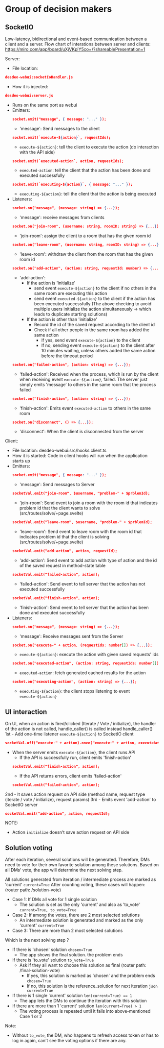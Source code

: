 # Group of decision makers

## SocketIO
Low-latency, bidirectional and event-based communication between a client and a server.
Flow chart of interations between server and clients: https://miro.com/app/board/uXjVKplY5co=/?shareablePresentation=1

Server: 
- File location: 
```json 
desdeo-webui:socketIoHandler.js 
```
- How it is injected:
```json 
desdeo-webui:server.js
```
- Runs on the same port as webui
- Emitters:
  ```json
  socket.emit("message", { message: "..." });
  ```
  - 'message': Send messages to the client
  ```json
  socket.emit(`execute-${action}`, requestIds);
  ```
  - `execute-${action}`: tell the client to execute the action (do interaction with the API side)
  ```json
  socket.emit(`executed-action`, action, requestIds);
  ```
  - `executed-action`: tell the client that the action has been done and executed successfully
  ```json
  socket.emit(`executing-${action}`, { message: "..." });
  ```
  - `executing-${action}`: tell the client that the action is being executed
- Listeners:
  ```json
  socket.on("message", (message: string) => {...});
  ```
  - 'message': receive messages from clients
  ```json
  socket.on("join-room", (username: string, roomID: string) => {...});
  ```
  - 'join-room': assign the client to a room that has the given room id
  ```json
  socket.on("leave-room", (username: string, roomID: string) => {...});
  ```
  - 'leave-room': withdraw the client from the room that has the given room id
  ```json
  socket.on("add-action", (action: string, requestId: number) => {...});
  ```
  - 'add-action':
    - If the action is 'initialize'
      - send event `execute-${action}` to the client if no others in the same room are executing this action
      - send event `executed-${action}` to the client if the action has been executed successfully
    (The above checking to avoid multiple users initialize the action simultaneously -> which leads to duplicate starting solutions)
    - If the action is other than 'initialize'
      - Record the id of the saved request according to the client id
      - Check if all other people in the same room has added the same action
        - If yes, send event `execute-${action}` to the client
        - If no, sending event `execute-${action}` to the client after 10 minutes waiting, unless others added the same action before the timeout period
  ```json
  socket.on("failed-action", (action: string) => {...});
  ```
  - 'failed-action': Received when the process, which is run by the client when receiving event `execute-${action}`, failed.
      The server just simply emits 'message' to others in the same room that the process failed
  ```json
  socket.on("finish-action", (action: string) => {...});
  ```
  - 'finish-action': Emits event `executed-action` to others in the same room
  ```json
  socket.on("disconnect", () => {...});
  ```
  - 'disconnect': When the client is disconnected from the server

Client:
- File location: desdeo-webui:src/hooks.client.ts
- How it is started: Code in client hooks will run when the application starts up
- Emitters:
  ```json
  socket.emit("message", { message: "..." });
  ```
  - 'message': Send messages to Server
  ```json
  socketVal.emit("join-room", $username, "problem-" + $prblemId);
  ```
  - 'join-room': Send event to join a room with the room id that indicates problem id that the client wants to solve (src/routes/solve/+page.svelte)
  ```json
  socketVal.emit("leave-room", $username, "problem-" + $prblemId);
  ```
  - 'leave-room': Send event to leave room with the room id that indicates problem id that the client is solving (src/routes/solve/+page.svelte)
  ```json
  socketVal.emit("add-action", action, requestId);
  ```
  - 'add-action': Send event to add action with type of action and the id of the saved request in method-state table
  ```json
  socketVal.emit("failed-action", action);
  ```
  - 'failed-action': Send event to tell server that the action has not executed successfully
  ```json
  socketVal.emit("finish-action", action);
  ```
  - 'finish-action': Send event to tell server that the action has been done and executed successfully
- Listeners:
  ```json
  socket.on("message", (message: string) => {...});
  ```
  - 'message': Receive messages sent from the Server
  ```json
  socket.on("execute-" + action, (requestIds: number[]) => {...});
  ```
  - `execute-${action}`: execute the action with given saved requests' ids
  ```json
  socket.on("executed-action", (action: string, requestIds: number[]) => {...});
  ```
  - `executed-action`: fetch generated cached results for the action
  ```json
  socket.on("executing-action", (action: string) => {...});
  ```
  - `executing-${action}`: the client stops listening to event `execute-${action}`

## UI interaction

On UI, when an action is fired/clicked (Iterate / Vote / initialize), the handler of the action is not called, handle_caller() is called instead
handle_caller()
1st - Add one-time listener `execute-${action}` to SocketIO client
```json
socketVal.off("execute-" + action).once("execute-" + action, executeAction);
```
  - When the server emits `execute-${action}`, the client runs API
    - If the API is successfully run, client emits 'finish-action'
    ```json
    socketVal.emit("finish-action", action);
    ```
    - If the API returns errors, client emits 'failed-action'
    ```json
    socketVal.emit("failed-action", action);
    ```
2nd - It saves action request on API side (method name, request type (iterate / vote / initialize), request params)
3rd - Emits event 'add-action' to SocketIO server
```json
socketVal.emit("add-action", action, requestId);
```
NOTE: 
- Action ``` initialize ``` doesn't save action request on API side

## Solution voting

After each iteration, several solutions will be generated. Therefore, DMs need to vote for their own favorite solution among these solutions.
Based on all DMs' vote, the app will determine the next solving step.

All solutions generated from iteration / intermediate process are marked as 'current' ``` current=True ```
After counting voting, these cases will happen: (router path: /solution-vote)
- Case 1: If DMs all vote for 1 single solution
  - The solution is set as the only 'current' and also as 'to_vote' ``` current=True, to_vote=True ```
- Case 2: If among the votes, there are 2 most selected solutions
  - An intermediate solution is generated and marked as the only 'current' ``` current=True ```
- Case 3: There are more than 2 most selected solutions

Which is the next solving step ?
- If there is 'chosen' solution ``` chosen=True ```
  - The app shows the final solution. the problem ends
- If there is 'to_vote' solution ``` to_vote=True ```
  - Ask if they all want to choose this solution as final (router path: /final-solution-vote)
    - If yes, this solution is marked as 'chosen' and the problem ends ``` chosen=True ```
    - If no, this solution is the reference_solution for next iteration ``` json current=True ```
- If there is 1 single 'current' solution ``` len(current=True) == 1 ```
  - The app lets the DMs to continue the iteration with this solution
- If there are more than 1 'current' solution ``` len(current=True) > 1 ```
  - The voting process is repeated until it falls into above-mentioned Case 1 or 2

Note:
- Without ``` to_vote ```, the DM, who happens to refresh access token or has to log in again, can't see the voting options if there are any.


